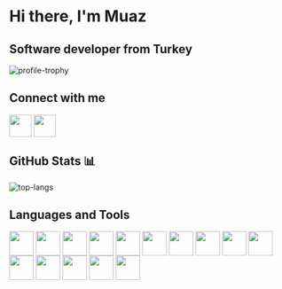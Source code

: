 # Hi there, I'm Muaz 

## Software developer from Turkey
![profile-trophy](https://github-profile-trophy.vercel.app/?username=muazmemis&row=1&margin-w=5&margin-h=5&theme=onedark "Muaz Memis Profile Trophy")

## Connect with me
<p>
<a href = 'https://linkedin.com/in/muazmemis'> <img width = '40px' align= 'center' src="https://raw.githubusercontent.com/rahulbanerjee26/githubAboutMeGenerator/main/icons/linked-in-alt.svg"/></a>  
<a href = 'https://discord.gg/muazmemis#9397'> <img width = '40px' align= 'center' src="https://raw.githubusercontent.com/rahulbanerjee26/githubAboutMeGenerator/main/icons/discord.svg"/></a>
</p>
  
## GitHub Stats 📊
![top-langs](https://github-readme-stats.vercel.app/api/top-langs/?username=muazmemis&hide=python&layout=compact&show_icons=true&theme=tokyonight "Muaz Memis")

## Languages and Tools
<p>  
<img width ='44px' align='center' src ='https://raw.githubusercontent.com/rahulbanerjee26/githubAboutMeGenerator/main/icons/java.svg'>
<img width ='44px' align='center' src ='https://raw.githubusercontent.com/rahulbanerjee26/githubAboutMeGenerator/main/icons/spring.svg'>
<img width ='44px' align='center' src ='https://raw.githubusercontent.com/rahulbanerjee26/githubAboutMeGenerator/main/icons/csharp.svg'>
<img width ='44px' align='center' src ='https://raw.githubusercontent.com/rahulbanerjee26/githubAboutMeGenerator/main/icons/reactjs.svg'>
<img width ='44px' align='center' src ='https://raw.githubusercontent.com/rahulbanerjee26/githubAboutMeGenerator/main/icons/docker.svg'>
<img width ='44px' align='center' src ='https://raw.githubusercontent.com/rahulbanerjee26/githubAboutMeGenerator/main/icons/elasticsearch.svg'>
<img width ='44px' align='center' src ='https://raw.githubusercontent.com/rahulbanerjee26/githubAboutMeGenerator/main/icons/redis.svg'>
<img width ='44px' align='center' src ='https://raw.githubusercontent.com/rahulbanerjee26/githubAboutMeGenerator/main/icons/kafka.svg'>
<img width ='44px' align='center' src ='https://raw.githubusercontent.com/rahulbanerjee26/githubAboutMeGenerator/main/icons/rabbitmq.svg'>
<img width ='44px' align='center' src ='https://raw.githubusercontent.com/rahulbanerjee26/githubAboutMeGenerator/main/icons/postgresql.svg'>
<img width ='44px' align='center' src ='https://raw.githubusercontent.com/rahulbanerjee26/githubAboutMeGenerator/main/icons/graphql.svg'>
<img width ='44px' align='center' src ='https://raw.githubusercontent.com/rahulbanerjee26/githubAboutMeGenerator/main/icons/heroku.svg'>
<img width ='44px' align='center' src ='https://raw.githubusercontent.com/rahulbanerjee26/githubAboutMeGenerator/main/icons/postman.svg'>
<img width ='44px' align='center' src ='https://raw.githubusercontent.com/rahulbanerjee26/githubAboutMeGenerator/main/icons/git.svg'>  
<img width ='44px' align='center' src ='https://raw.githubusercontent.com/rahulbanerjee26/githubAboutMeGenerator/main/icons/unity.svg'>
</p>
